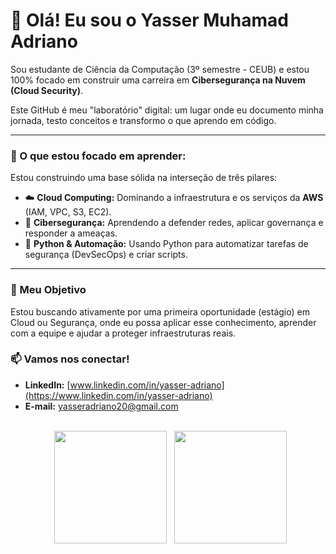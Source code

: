 # 👋 Olá! Eu sou o Yasser Muhamad Adriano

Sou estudante de Ciência da Computação (3º semestre - CEUB) e estou 100% focado em construir uma carreira em **Cibersegurança na Nuvem (Cloud Security)**.

Este GitHub é meu "laboratório" digital: um lugar onde eu documento minha jornada, testo conceitos e transformo o que aprendo em código.

---

### 🎯 O que estou focado em aprender:

Estou construindo uma base sólida na interseção de três pilares:

* ☁️ **Cloud Computing:** Dominando a infraestrutura e os serviços da **AWS** (IAM, VPC, S3, EC2).
* 🔐 **Cibersegurança:** Aprendendo a defender redes, aplicar governança e responder a ameaças.
* 🐍 **Python & Automação:** Usando Python para automatizar tarefas de segurança (DevSecOps) e criar scripts.

---

### 🌱 Meu Objetivo

Estou buscando ativamente por uma primeira oportunidade (estágio) em Cloud ou Segurança, onde eu possa aplicar esse conhecimento, aprender com a equipe e ajudar a proteger infraestruturas reais.

### 📫 Vamos nos conectar!

* **LinkedIn:** [www.linkedin.com/in/yasser-adriano](https://www.linkedin.com/in/yasser-adriano)
* **E-mail:** yasseradriano20@gmail.com

<br/>

<div align="center">
  <img height="180cm" src="https://github-readme-stats.vercel.app/api?username=YasserAdriano&show_icons=true&theme=chartreuse-dark"/>
  <img height="180cm" src="https://github-readme-stats.vercel.app/api/top-langs/?username=YasserAdriano&layout=compact&langs_count=16&theme=chartreuse-dark"/>
</div>
